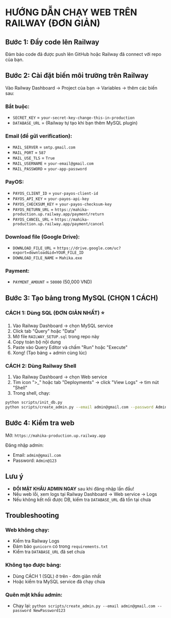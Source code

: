 # HƯỚNG DẪN CHẠY WEB TRÊN RAILWAY (ĐƠN GIẢN)

## Bước 1: Đẩy code lên Railway

Đảm bảo code đã được push lên GitHub hoặc Railway đã connect với repo của bạn.

## Bước 2: Cài đặt biến môi trường trên Railway

Vào Railway Dashboard → Project của bạn → Variables → thêm các biến sau:

### Bắt buộc:

- `SECRET_KEY` = `your-secret-key-change-this-in-production`
- `DATABASE_URL` = (Railway tự tạo khi bạn thêm MySQL plugin)

### Email (để gửi verification):

- `MAIL_SERVER` = `smtp.gmail.com`
- `MAIL_PORT` = `587`
- `MAIL_USE_TLS` = `True`
- `MAIL_USERNAME` = `your-email@gmail.com`
- `MAIL_PASSWORD` = `your-app-password`

### PayOS:

- `PAYOS_CLIENT_ID` = `your-payos-client-id`
- `PAYOS_API_KEY` = `your-payos-api-key`
- `PAYOS_CHECKSUM_KEY` = `your-payos-checksum-key`
- `PAYOS_RETURN_URL` = `https://mahika-production.up.railway.app/payment/return`
- `PAYOS_CANCEL_URL` = `https://mahika-production.up.railway.app/payment/cancel`

### Download file (Google Drive):

- `DOWNLOAD_FILE_URL` = `https://drive.google.com/uc?export=download&id=YOUR_FILE_ID`
- `DOWNLOAD_FILE_NAME` = `Mahika.exe`

### Payment:

- `PAYMENT_AMOUNT` = `50000` (50,000 VND)

## Bước 3: Tạo bảng trong MySQL (CHỌN 1 CÁCH)

### CÁCH 1: Dùng SQL (ĐƠN GIẢN NHẤT) ⭐

1. Vào Railway Dashboard → chọn MySQL service
2. Click tab "Query" hoặc "Data"
3. Mở file `RAILWAY_SETUP.sql` trong repo này
4. Copy toàn bộ nội dung
5. Paste vào Query Editor và chấm "Run" hoặc "Execute"
6. Xong! (Tạo bảng + admin cùng lúc)

### CÁCH 2: Dùng Railway Shell

1. Vào Railway Dashboard → chọn Web service
2. Tìm icon ">\_" hoặc tab "Deployments" → click "View Logs" → tìm nút "Shell"
3. Trong shell, chạy:

```bash
python scripts/init_db.py
python scripts/create_admin.py --email admin@gmail.com --password Admin@123
```

## Bước 4: Kiểm tra web

Mở: `https://mahika-production.up.railway.app`

Đăng nhập admin:

- Email: `admin@gmail.com`
- Password: `Admin@123`

## Lưu ý

- **ĐỔI MẬT KHẨU ADMIN NGAY** sau khi đăng nhập lần đầu!
- Nếu web lỗi, xem logs tại Railway Dashboard → Web service → Logs
- Nếu không kết nối được DB, kiểm tra `DATABASE_URL` đã tồn tại chưa

## Troubleshooting

### Web không chạy:

- Kiểm tra Railway Logs
- Đảm bảo `gunicorn` có trong `requirements.txt`
- Kiểm tra `DATABASE_URL` đã set chưa

### Không tạo được bảng:

- Dùng CÁCH 1 (SQL) ở trên - đơn giản nhất
- Hoặc kiểm tra MySQL service đã chạy chưa

### Quên mật khẩu admin:

- Chạy lại: `python scripts/create_admin.py --email admin@gmail.com --password NewPassword123`

